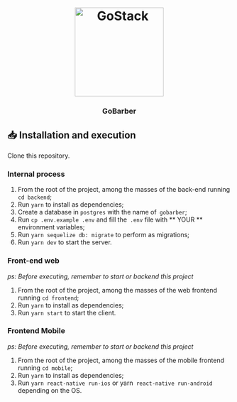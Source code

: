 <h1 align = "center">
<img alt = "GoStack" src = ". github / GoStackLogo.png" width = "200px" />
</h1>

<h3 align = "center">
GoBarber
</h3>


## 📥 Installation and execution

Clone this repository.

### Internal process

1. From the root of the project, among the masses of the back-end running `cd backend`;
2. Run `yarn` to install as dependencies;
3. Create a database in `postgres` with the name of` gobarber`;
4. Run `cp .env.example .env` and fill the` .env` file with ** YOUR ** environment variables;
5. Run `yarn sequelize db: migrate` to perform as migrations;
6. Run `yarn dev` to start the server.

### Front-end web

_ps: Before executing, remember to start or backend this project_

1. From the root of the project, among the masses of the web frontend running `cd frontend`;
2. Run `yarn` to install as dependencies;
3. Run `yarn start` to start the client.

### Frontend Mobile

_ps: Before executing, remember to start or backend this project_

1. From the root of the project, among the masses of the mobile frontend running `cd mobile`;
2. Run `yarn` to install as dependencies;
3. Run `yarn react-native run-ios` or yarn` react-native run-android` depending on the OS.